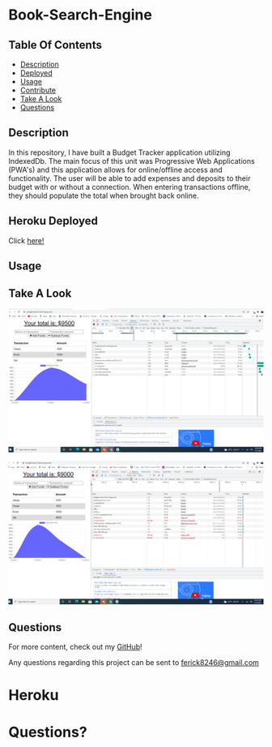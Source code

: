 # Book-Search-Engine


## Table Of Contents

* [Description](#description)
* [Deployed](#deployed)
* [Usage](#usage)
* [Contribute](#contribute)
* [Take A Look](#take-a-look)
* [Questions](#questions)
## Description

In this repository, I have built a Budget Tracker application utilizing IndexedDb. The main focus of this unit was Progressive Web Applications (PWA's) and this application allows for online/offline access and functionality. The user will be able to add expenses and deposits to their budget with or without a connection. When entering transactions offline, they should populate the total when brought back online.

## Heroku Deployed

Click [here!](https://booksengine.herokuapp.com/)



## Usage


## Take A Look

![This is the landing page for the tracker.](https://github.com/ferick8246/Budget-Tracker-/blob/a001023f54c6489a6ff4be3acba64369a2bfcd90/Budget.PNG)


![This is the dashboard with workout data](https://github.com/ferick8246/Budget-Tracker-/blob/a001023f54c6489a6ff4be3acba64369a2bfcd90/Budget2.PNG)

## Questions

For more content, check out my [GitHub](https://github.com/ferick8246)!

Any questions regarding this project can be sent to ferick8246@gmail.com

# Heroku




# Questions?